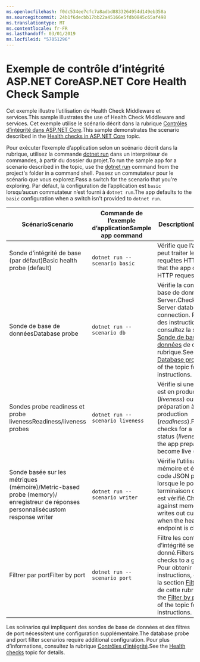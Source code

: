 ```yaml
---
ms.openlocfilehash: f0dc534ee7cfc7a8adbd8833264954d149eb358a
ms.sourcegitcommit: 24b1f6decbb17bb22a45166e5fdb0845c65af498
ms.translationtype: MT
ms.contentlocale: fr-FR
ms.lasthandoff: 03/01/2019
ms.locfileid: "57051296"
---
```

# <a name="aspnet-core-health-check-sample"></a><span data-ttu-id="73084-101">Exemple de contrôle d’intégrité ASP.NET Core</span><span class="sxs-lookup"><span data-stu-id="73084-101">ASP.NET Core Health Check Sample</span></span>

<span data-ttu-id="73084-102">Cet exemple illustre l’utilisation de Health Check Middleware et services.</span><span class="sxs-lookup"><span data-stu-id="73084-102">This sample illustrates the use of Health Check Middleware and services.</span></span> <span data-ttu-id="73084-103">Cet exemple utilise le scénario décrit dans la rubrique [Contrôles d’intégrité dans ASP.NET Core](https://docs.microsoft.com/aspnet/core/host-and-deploy/health-checks).</span><span class="sxs-lookup"><span data-stu-id="73084-103">This sample demonstrates the scenario described in the [Health checks in ASP.NET Core](https://docs.microsoft.com/aspnet/core/host-and-deploy/health-checks) topic.</span></span>

<span data-ttu-id="73084-104">Pour exécuter l’exemple d’application selon un scénario décrit dans la rubrique, utilisez la commande [dotnet run](https://docs.microsoft.com/dotnet/core/tools/dotnet-run) dans un interpréteur de commandes, à partir du dossier du projet.</span><span class="sxs-lookup"><span data-stu-id="73084-104">To run the sample app for a scenario described in the topic, use the [dotnet run](https://docs.microsoft.com/dotnet/core/tools/dotnet-run) command from the project's folder in a command shell.</span></span> <span data-ttu-id="73084-105">Passez un commutateur pour le scénario que vous explorez.</span><span class="sxs-lookup"><span data-stu-id="73084-105">Pass a switch for the scenario that you're exploring.</span></span> <span data-ttu-id="73084-106">Par défaut, la configuration de l’application est `basic` lorsqu’aucun commutateur n’est fourni à `dotnet run`.</span><span class="sxs-lookup"><span data-stu-id="73084-106">The app defaults to the `basic` configuration when a switch isn't provided to `dotnet run`.</span></span>

| <span data-ttu-id="73084-107">Scénario</span><span class="sxs-lookup"><span data-stu-id="73084-107">Scenario</span></span>                                               | <span data-ttu-id="73084-108">Commande de l’exemple d’application</span><span class="sxs-lookup"><span data-stu-id="73084-108">Sample app command</span></span>               | <span data-ttu-id="73084-109">Description</span><span class="sxs-lookup"><span data-stu-id="73084-109">Description</span></span> |
| ------------------------------------------------------ | -------------------------------- | ----------- |
| <span data-ttu-id="73084-110">Sonde d’intégrité de base (par défaut)</span><span class="sxs-lookup"><span data-stu-id="73084-110">Basic health probe (default)</span></span>                           | `dotnet run --scenario basic`    | <span data-ttu-id="73084-111">Vérifie que l’application peut traiter les requêtes HTTP.</span><span class="sxs-lookup"><span data-stu-id="73084-111">Confirms that the app can process HTTP requests.</span></span> |
| <span data-ttu-id="73084-112">Sonde de base de données</span><span class="sxs-lookup"><span data-stu-id="73084-112">Database probe</span></span>                                         | `dotnet run --scenario db`       | <span data-ttu-id="73084-113">Vérifie la connexion de base de données SQL Server.</span><span class="sxs-lookup"><span data-stu-id="73084-113">Checks a SQL Server database connection.</span></span> <span data-ttu-id="73084-114">Pour obtenir des instructions, consultez la section [Sonde de base de données](https://docs.microsoft.com/aspnet/core/host-and-deploy/health-checks#database-probe) de cette rubrique.</span><span class="sxs-lookup"><span data-stu-id="73084-114">See the [Database probe](https://docs.microsoft.com/aspnet/core/host-and-deploy/health-checks#database-probe) section of the topic for instructions.</span></span> |
| <span data-ttu-id="73084-115">Sondes probe readiness et probe liveness</span><span class="sxs-lookup"><span data-stu-id="73084-115">Readiness/liveness probes</span></span>                              | `dotnet run --scenario liveness` | <span data-ttu-id="73084-116">Vérifie si une application est en production (*liveness*) ou en préparation à la production (*readiness*).</span><span class="sxs-lookup"><span data-stu-id="73084-116">Performs checks for a live app status (*liveness*) versus the app preparing to become live (*readiness*).</span></span> |
| <span data-ttu-id="73084-117">Sonde basée sur les métriques (mémoire)/</span><span class="sxs-lookup"><span data-stu-id="73084-117">Metric-based probe (memory)/</span></span><br><span data-ttu-id="73084-118">enregistreur de réponses personnalisé</span><span class="sxs-lookup"><span data-stu-id="73084-118">custom response writer</span></span> | `dotnet run --scenario writer`   | <span data-ttu-id="73084-119">Vérifie l’utilisation de la mémoire et écrit du code JSON personnalisé lorsque le point de terminaison d’intégrité est vérifié.</span><span class="sxs-lookup"><span data-stu-id="73084-119">Checks against memory use and writes out custom JSON when the health endpoint is checked.</span></span> |
| <span data-ttu-id="73084-120">Filtrer par port</span><span class="sxs-lookup"><span data-stu-id="73084-120">Filter by port</span></span>                                         | `dotnet run --scenario port`     | <span data-ttu-id="73084-121">Filtre les contrôles d’intégrité selon un port donné.</span><span class="sxs-lookup"><span data-stu-id="73084-121">Filters health checks to a given port.</span></span> <span data-ttu-id="73084-122">Pour obtenir des instructions, consultez la section [Filtrer par port](https://docs.microsoft.com/aspnet/core/host-and-deploy/health-checks#filter-by-port) de cette rubrique.</span><span class="sxs-lookup"><span data-stu-id="73084-122">See the [Filter by port](https://docs.microsoft.com/aspnet/core/host-and-deploy/health-checks#filter-by-port) section of the topic for instructions.</span></span> |

<span data-ttu-id="73084-123">Les scénarios qui impliquent des sondes de base de données et des filtres de port nécessitent une configuration supplémentaire.</span><span class="sxs-lookup"><span data-stu-id="73084-123">The database probe and port filter scenarios require additional configuration.</span></span> <span data-ttu-id="73084-124">Pour plus d’informations, consultez la rubrique [Contrôles d’intégrité](https://docs.microsoft.com/aspnet/core/host-and-deploy/health-checks).</span><span class="sxs-lookup"><span data-stu-id="73084-124">See the [Health checks](https://docs.microsoft.com/aspnet/core/host-and-deploy/health-checks) topic for details.</span></span>
